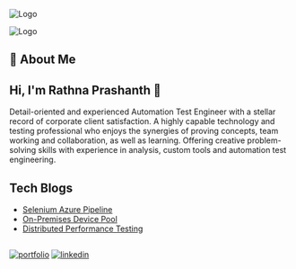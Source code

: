 
![Logo](https://rathnaprashanthcom.files.wordpress.com/2021/08/cropped-rp-logo-v2-modified.png?resize=214%2C214)

![Logo](https://rathnaprashanthcom.files.wordpress.com/2021/10/mybadges-horizontal.png?resize=2214%2C214)



## 🚀 About Me
## Hi, I'm Rathna Prashanth 👋

Detail-oriented and experienced Automation Test Engineer with a stellar record of corporate client satisfaction. A highly capable technology and testing professional who enjoys the synergies of proving concepts, team working and collaboration, as well as learning. Offering creative problem-solving skills with experience in analysis, custom tools and automation test engineering.



## Tech Blogs

 - [Selenium Azure Pipeline](https://rathnaprashanth.com/azure-devops-with-selenium-test-suite-integration/)
 - [On-Premises Device Pool](https://rathnaprashanth.com/on-premises-device-pool-through-appium-grid/)
 - [Distributed Performance Testing](https://rathnaprashanth.com/distributed-performance-testing/)

##

[![portfolio](https://img.shields.io/badge/my_portfolio-000?style=for-the-badge&logo=ko-fi&logoColor=white)](https://rathnaprashanth.com/)
[![linkedin](https://img.shields.io/badge/linkedin-0A66C2?style=for-the-badge&logo=linkedin&logoColor=white)](https://www.linkedin.com/in/rathna-prashanth-2b987b189/)

